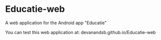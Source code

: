 # Educatie-web
A web application for the Android app "Educatie"

You can test this web application at: devanandsb.github.io/Educatie-web
